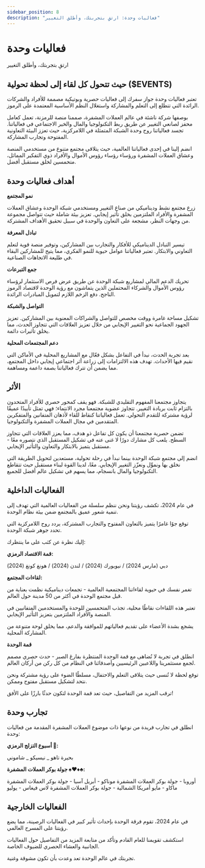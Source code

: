 ```yaml
---
sidebar_position: 8
description: "فعاليات وحدة: ارتقِ بتجربتك، وأطلق التغيير"
---
```


# فعاليات وحدة

ارتقِ بتجربتك، وأطلق التغيير

## حيث تتحول كل لقاء إلى لحظة تحولية ($EVENTS)

تعتبر فعاليات وحدة جواز سفرك إلى فعاليات حصرية وبوتيكية مصممة للأفراد والشركات الرائدة التي تتطلع إلى التعلم والمشاركة واستغلال النظم الأساسية المعتمدة على الرموز.

بوصفها شركة ناشئة في عالم العملات المشفرة، صممنا منصة للرمزنة، تعمل كعامل محفز لصانعي التغيير عن طريق ربط التكنولوجيا والمال والخير الاجتماعي في فعالياتنا. تجسد فعالياتنا روح وحدة الشبكة المتمثلة في اللامركزية، حيث تعزز البيئة التعاونية المفتوحة وتجارب المشاركة.

انضم إلينا في إحدى فعالياتنا العالمية، حيث يتلاقى مجتمع متنوع من مستخدمي المنصة وعشاق العملات المشفرة ورؤساء رؤساء رؤوس الأموال والأفراد ذوي التفكير المماثل، متحمسين لخلق مستقبل أفضل.

## أهداف فعاليات وحدة

**نمو المجتمع**

زرع مجتمع نشط وديناميكي من صناع التغيير ومستخدمي شبكة الوحدة وعشاق العملات المشفرة والأفراد الملتزمين بخلق تأثير إيجابي. تعزيز بيئة شاملة حيث تتواصل مجموعة من وجهات النظر، مشجعة على التعاون والوحدة في سبيل تحقيق الأهداف المشتركة.

**تبادل المعرفة**

تيسير التبادل الديناميكي للأفكار والتجارب بين المشاركين، وتوفير منصة قوية لتعلم التعاوني والابتكار. تعتبر فعالياتنا عوامل حيوية للنمو الفكري، مما يتيح للمشاركين البقاء في طليعة الاتجاهات الصناعية.

**جمع التبرعات**

تحريك الدعم المالي لمشاريع شبكة الوحدة عن طريق عرض فرص الاستثمار لرؤساء رؤوس الأموال والشركاء المحتملين الذين يتماشون مع رؤية الوحدة لاقتصاد الرموز الناجح. دفع الزخم اللازم لتمويل المبادرات الرائدة.

**التواصل والشبكة**

تشكيل مساحة غامرة ووقت مخصص للتواصل والشراكات المعنوية بين المشاركين. تعزيز الجهود الجماعية نحو التغيير الإيجابي من خلال تعزيز العلاقات التي تتجاوز الحدث، مما يخلق تأثيرات دائمة.

**دعم المجتمعات المحلية**

بعد تجربة الحدث، نبدأ في التفاعل بشكل فعّال مع المشاريع المحلية في الأماكن التي نقيم فيها الأحداث. تهدف هذه الالتزامات إلى زراعة أثر اجتماعي إيجابي داخل المجتمع، مما يضمن أن تترك فعالياتنا بصمة داعمة ومساهمة.

## الأثر

يتجاوز مجتمعنا المفهوم التقليدي للشبكة. فهو يقف كمحور حصري للأفراد المتحدون بالتزام ثابت بريادة التغيير. تتجاوز عضوية مجتمعنا مجرد الانتماء؛ فهي تمثل تأييدًا عميقًا لرؤية مشتركة للتقدم التحولي. تعمل فعالياتنا كنقاط للقاء لأذهان المتفانين والمتفكرين المتقدمين في مجال العملات المشفرة والتكنولوجيا.

تضمن حصرية مجتمعنا أن يكون كل تفاعل ذو هدف، مما يعزز العلاقات التي تتجاوز السطح. يلعب كل مشارك دورًا لا غنى عنه في تشكيل المستقبل الذي نتصوره معًا - مستقبل يتميز بالابتكار والتعاون والتأثير الإيجابي.

انضم إلى مجتمع شبكة الوحدة بينما نبدأ في رحلة تحولية، مستعدين لتحويل الطريقة التي نخلق بها ونموِّل ونعزّز التغيير الإيجابي. معًا، لدينا القوة لبناء مستقبل حيث تتقاطع التكنولوجيا والمال بانسجام، مما يسهم في تشكيل عالم أفضل للجميع.

## الفعاليات الداخلية

في عام 2024، تكشف رؤيتنا ونحن ننظم سلسلة من الفعاليات العالمية التي تهدف إلى تنمية شعور عميق بالمجتمع ضمن بيئة نظام الوحدة.

توقع جوًا غامرًا يتميز بالتعاون المفتوح والتجارب المشتركة، يردد روح اللامركزية التي تحدد جوهر شبكة الوحدة.

إليك نظرة عن كثب على ما ينتظرك:

**قمة الاقتصاد الرمزي:**

دبي (مارس 2024) / نيويورك (2024) / لندن (2024) / هونغ كونغ (2024)

**لقاءات المجتمع:**

تغمر نفسك في حيوية لقاءاتنا المجتمعية العالمية - تجمعات ديناميكية نظمت بعناية من قبل مجتمع الوحدة في أكثر من 50 مدينة حول العالم.

تعتبر هذه اللقاءات نقاطًا محلية، تجذب المتحمسين للوحدة والمستخدمين المتفانيين في المنصة والأفراد الملتزمين بتعزيز التأثير الإيجابي.

يشجع بشدة الأعضاء على تقديم فعالياتهم للموافقة والدعم، مما يخلق لوحة متنوعة من المشاركة المحلية.

**قمة الوحدة**

انطلق في تجربة لا تُضاهى مع قمة الوحدة المنتظرة بفارغ الصبر - حدث حصري مصمم لجمع مستثمرينا واللاعبين الرئيسيين وأصدقائنا في النظام من كل ركن من أركان العالم.

توقع لحظة لا تُنسى حيث يتلاقى التعلم والاحتفال، مسلطًا الضوء على رؤية مشتركة ونحن نتحد لتشكيل مستقبل مفتوح وممكن.

ترقب المزيد من التفاصيل، حيث تعد قمة الوحدة لتكون حدثًا بارزًا على الأفق!

## تجارب وحدة

انطلق في تجارب فريدة من نوعها ذات موضوع العملات المشفرة المقدمة من فعاليات وحدة:

**أسبوع التزلج الرمزي 🎿:**

بحيرة تاهو _ نيسيكو _ شاموني

**جولة بوكر العملات المشفرة ♠️♥️♦️♣️:**

أوروبا - جولة بوكر العملات المشفرة موناكو - أبريل
آسيا - جولة بوكر العملات المشفرة ماكاو - مايو
أمريكا الشمالية - جولة بوكر العملات المشفرة لاس فيغاس - يوليو

## الفعاليات الخارجية

في عام 2024، تقوم فرقة الوحدة بإحداث تأثير كبير في الفعاليات الرصينة، مما يضع رؤيتنا على المسرح العالمي.

استكشف تقويمنا للعام القادم وتأكد من متابعة المزيد من التفاصيل حول الفعاليات الجانبية والعشاء الحصري للضيوف الخاصة.

تجربتك في عالم الوحدة تعد وعدت بأن تكون مشوقة وغنية.
